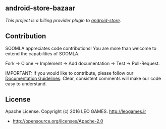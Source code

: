 ## android-store-bazaar

*This project is a billing provider plugin to [android-store](https://github.com/soomla/android-store).*

Contribution
---
SOOMLA appreciates code contributions! You are more than welcome to extend the capabilities of SOOMLA.

Fork -> Clone -> Implement -> Add documentation -> Test -> Pull-Request.

IMPORTANT: If you would like to contribute, please follow our [Documentation Guidelines](https://github.com/soomla/android-store/blob/master/documentation.md). Clear, consistent comments will make our code easy to understand.
## License

Apache License. Copyright (c) 2016 LEO GAMES. http://leogames.ir
+ http://opensource.org/licenses/Apache-2.0
